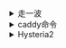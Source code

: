 <details>

<summary>走一波</summary>

```
更新安装软件 
apt update -y
apt update -y && apt upgrade -y
apt install wget curl sudo vim git -y

安装bbr
echo "net.core.default_qdisc=fq" >> /etc/sysctl.conf
echo "net.ipv4.tcp_congestion_control=bbr" >> /etc/sysctl.conf     
echo "net.ipv4.icmp_echo_ignore_all=1" >> /etc/sysctl.conf  
sysctl -p

开关IPV6
curl -O https://github.com/yvhk750/001/raw/main/sh/ipv6.sh && chmod +x ipv6.sh && sudo ./ipv6.sh

安装ssh 
wget https://github.com/yvhk750/001/raw/main/sh/key.sh --no-check-certificate&& bash key.sh yvhk750

一键安装 Hysteria2
curl -O https://raw.githubusercontent.com/yvhk750/001/refs/heads/main/sh/hy.sh && chmod +x hy.sh && ./hy.sh

caddy NaiveProxy 与 Trojan（支持CF优选IP） 
bash <(curl -s https://raw.githubusercontent.com/yvhk750/001/main/sh/nt.sh) 域名 账号 密码

安装 docker
curl -fsSL https://get.docker.com -o get-docker.sh
sh get-docker.sh

ufw防火墙控制docker 开放80 443 52022
wget -N --no-check-certificate https://github.com/yvhk750/001/raw/main/sh/ufw.sh && bash ufw.sh


安装 alist
curl -fsSL "https://alist.nn.ci/v3.sh" | bash -s install  
更新
curl -fsSL "https://alist.nn.ci/v3.sh" | bash -s update
卸载
curl -fsSL "https://alist.nn.ci/v3.sh" | bash -s uninstall

alist+arist
docker run -d --restart=always -v /etc/alist:/opt/alist/data -v /mnt:/mnt -p 5244:5244 -e PUID=0 -e PGID=0 -e UMASK=022 --name="alist" xhofe/alist-aria2:latest


# 手动设置一个密码,`NEW_PASSWORD`是指你需要设置的密码
docker exec -it alist ./alist admin set NEW_PASSWORD
```
</details>

<details>

<summary>caddy命令</summary>

```
配置重载
systemctl reload caddy
停止
systemctl stop caddy
格式化
caddy fmt /etc/caddy/Caddyfile --overwrite
启动
systemctl start caddy
服务状态
systemctl status caddy
```
</details>


<details>

<summary>Hysteria2</summary>

```
#一键安装Hysteria2
bash <(curl -fsSL https://get.hy2.sh/)

#使用自签证书
```Bash
openssl req -x509 -nodes -newkey ec:<(openssl ecparam -name prime256v1) \
    -keyout /etc/hysteria/bing.key -out /etc/hysteria/bing.crt \
    -days 36500 -subj "/CN=www.bing.com" \
    -addext "subjectAltName=DNS:www.bing.com,DNS:bing.com" \
&& sudo chown hysteria /etc/hysteria/bing.key /etc/hysteria/bing.crt
```
# 端口跳跃
1，     sudo vim /etc/sysctl.conf
        # 添加或修改以下行，如已开启则跳过此步骤
        net.ipv4.ip_forward=1
        # 应用更改
        sudo sysctl -p
2，     sudo vim /etc/ufw/before.rules 
        sudo vim /etc/ufw/before6.rules

```Bash
*nat
:PREROUTING ACCEPT [0:0]
:POSTROUTING ACCEPT [0:0]

-A PREROUTING -p udp --dport 10000:10010 -j REDIRECT --to-port 443

-A POSTROUTING -j MASQUERADE

COMMIT
```
sudo ufw allow 10000:10010/udp

#启动Hysteria2
systemctl start hysteria-server.service
#重启Hysteria2
systemctl restart hysteria-server.service
#查看Hysteria2状态
systemctl status hysteria-server.service
#停止Hysteria2
systemctl stop hysteria-server.service
#设置开机自启
systemctl enable hysteria-server.service
#查看日志
journalctl -u hysteria-server.service
```

服务器配置文件
```
cat << EOF > /etc/hysteria/config.yaml
listen: :443 #监听端口

#使用CA证书
#acme:
#  domains:
#    - a.com #你的域名，需要先解析到服务器ip
#  email: test@email.com

#使用自签证书
tls:
  cert: /etc/hysteria/bing.crt
  key: /etc/hysteria/bing.key

auth:
  type: password
  password: qwert5tgb #设置认证密码
  
masquerade:
  type: proxy
  proxy:
    url: https://www.bing.com #伪装网址
    rewriteHost: true
  listenHTTP: :80 
  listenHTTPS: :443 
  forceHTTPS: true 
EOF
```

</details>


<details>

<summary>docker命令</summary>

```
安装
curl -fsSL https://get.docker.com -o get-docker.sh
sh get-docker.sh
查看
docker ps -a
停止
docker stop id
启动
docker start id
重启
docker restart id
删除
docker rm -f id
docker-compose启动
docker compose up -d
docker-compose停止
docker compose down
查看网络
docker inspect id
查看日志
docker logs -f id

docker compose 更新命令
docker compose pull
docker compose up -d

```

</details>

<details>

<summary>ufw 防火墙</summary>

```
  安装
apt-get install ufw
  状态
ufw status
  开启tcp与udp端口
ufw allow 22
  删除端口
ufw delete allow 22
  启动
ufw enable
  停止
ufw disable
重置所有规则：
sudo ufw reset


------Docker网络之防火墙-----

#修改ufw默认的配置
nano /etc/default/ufw
#把DEFAULT_FORWARD_POLICY修改成下面这样
DEFAULT_FORWARD_POLICY="ACCEPT"

#修改docker.service配置，防止它修改防火墙规则
##docker.service可能在以下3个路径，选任一修改即可##
/usr/lib/systemd/system/docker.service
/etc/systemd/system/multi-user.target.wants/
/lib/systemd/system/docker.service
#修改文件
nano /usr/lib/systemd/system/docker.service
#找到 ExecStart 字段
#默认为：
ExecStart=/usr/bin/dockerd -H fd:// --containerd=/run/containerd/containerd.sock
改为
ExecStart=/usr/bin/dockerd --iptables=false -H fd:// --containerd=/run/containerd/containerd.sock

#修改docker的默认配置。注释DOCKER_OPTS这行，在参数后添加添加--iptables=false
nano /etc/default/docker
#修改文件
DOCKER_OPTS="--dns 8.8.8.8 --dns 8.8.4.4 --iptables=false"

#修改/etc/ufw/before.rules以使容器内部可以访问外网，否则任何容器内的联网操作都会被禁止
nano /etc/ufw/before.rules
#在`*filter`前面添加下面内容，根据自己具体网段往后自行添加
*nat
:POSTROUTING ACCEPT [0:0]
-A POSTROUTING ! -s 172.17.0.0/16 -j MASQUERADE
-A POSTROUTING ! -s 172.18.0.0/16 -j MASQUERADE
-A POSTROUTING ! -s 172.xx.0.0/16 -j MASQUERADE
COMMIT

#重启docker
systemctl daemon-reload && systemctl restart docker

#若不生效重启服务器
```
</details>
